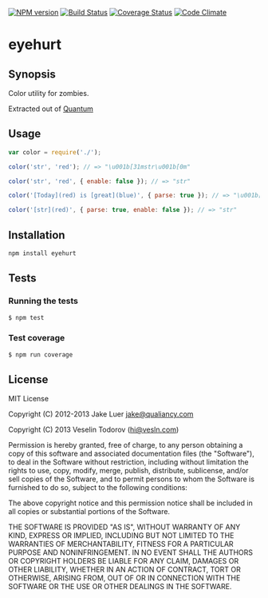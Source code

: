 [![NPM
version](https://badge.fury.io/js/eyehurt.png)](http://badge.fury.io/js/eyehurt)
[![Build Status](https://secure.travis-ci.org/vesln/eyehurt.png)](http://travis-ci.org/vesln/eyehurt)
[![Coverage Status](https://coveralls.io/repos/vesln/eyehurt/badge.png?branch=master)](https://coveralls.io/r/vesln/eyehurt?branch=master)
[![Code Climate](https://codeclimate.com/github/vesln/eyehurt.png)](https://codeclimate.com/github/vesln/eyehurt)

# eyehurt

## Synopsis

Color utility for zombies.

Extracted out of [Quantum](https://github.com/qualiancy/quantum)

## Usage

```js
var color = require('./');

color('str', 'red'); // => "\u001b[31mstr\u001b[0m"

color('str', 'red', { enable: false }); // => "str"

color('[Today](red) is [great](blue)', { parse: true }); // => "\u001b[31mToday\u001b[0m is \u001b[34mgreat\u001b[0m"

color('[str](red)', { parse: true, enable: false }); // => "str"
```

## Installation

```bash
npm install eyehurt
```

## Tests

### Running the tests

```bash
$ npm test
```

### Test coverage

```bash
$ npm run coverage
```

## License

MIT License

Copyright (C) 2012-2013 Jake Luer <jake@qualiancy.com>

Copyright (C) 2013 Veselin Todorov (hi@vesln.com)

Permission is hereby granted, free of charge, to any person obtaining a copy of this software and associated
documentation files (the "Software"), to deal in the Software without restriction, including without limitation the rights
to use, copy, modify, merge, publish, distribute, sublicense, and/or sell copies of the Software, and to permit
persons to whom the Software is furnished to do so, subject to the following conditions:

The above copyright notice and this permission notice shall be included in all copies or substantial
portions of the Software.

THE SOFTWARE IS PROVIDED "AS IS", WITHOUT WARRANTY OF ANY KIND, EXPRESS OR IMPLIED, INCLUDING BUT NOT LIMITED TO
THE WARRANTIES OF MERCHANTABILITY, FITNESS FOR A PARTICULAR PURPOSE AND NONINFRINGEMENT. IN NO EVENT SHALL THE
AUTHORS OR COPYRIGHT HOLDERS BE LIABLE FOR ANY CLAIM, DAMAGES OR OTHER LIABILITY, WHETHER IN AN ACTION OF CONTRACT,
TORT OR OTHERWISE, ARISING FROM, OUT OF OR IN CONNECTION WITH THE SOFTWARE OR THE USE OR OTHER DEALINGS IN THE SOFTWARE.
